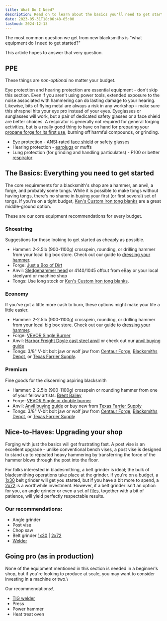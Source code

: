 ```yaml
---
title: What Do I Need?
description: Read on to learn about the basics you'll need to get started on your blacksmithing journey.
date: 2023-05-31T18:06:48-05:00
lastmod: 2024-12-13
---
```

The most common question we get from new blacksmiths is "what equipment do I need to get started?"

This article hopes to answer that very question.

## PPE

These things are *non-optional* no matter your budget.

Eye protection and hearing protection are essential equipment - don't skip this section. Even if you aren't using power tools, extended exposure to the noise associated with hammering can do lasting damage to your hearing. Likewise, bits of flying metal are always a risk in any workshop - make sure this shrapnel hits your eye pro instead of your eyes. Eyeglasses or sunglasses will work, but a pair of dedicated safety glasses or a face shield are better choices. A respirator is generally not required for general forging activities, but is a really good thing to have on hand for [preparing your propane forge for its first use][how to line your forge], burning off harmful compounds, or grinding.

* Eye protection - ANSI-rated [face shield][] or safety glasses
* Hearing protection - [earplugs][] or muffs
* Lung protection (for grinding and handling particulates) - P100 or better [respirator][]

## The Basics: Everything you need to get started

The core requirements for a blacksmith's shop are a hammer, an anvil, a forge, and probably some tongs. While it is possible to make tongs without having tongs, there's no shame in buying your first (or first several) set of tongs. If you're on a tight budget, [Ken's Custom Iron tong blanks][] are a great middle-ground option.

These are our core equipment recommendations for every budget.

### Shoestring

Suggestions for those looking to get started as cheaply as possible.

* Hammer: 2-2.5lb (900-1100g) crosspein, rounding, or drilling hammer from your local big box store. Check out our guide to [dressing your hammer][].
* Forge: [Just a Box of Dirt][jabod]
* Anvil: [Sledgehammer head][sledgehammer anvil] or 4140/1045 offcut from eBay or your local steelyard or machine shop
* Tongs: Use long stock or [Ken's Custom Iron tong blanks][].

### Economy

If you've got a little more cash to burn, these options might make your life a little easier.

* Hammer: 2-2.5lb (900-1100g) crosspein, rounding, or drilling hammer from your local big box store. Check out our guide to [dressing your hammer][].
* Forge: [VEVOR Single Burner][VEVOR Forge]
* Anvil: [Harbor Freight Doyle cast steel anvil][] or check out our [anvil buying guide][]
* Tongs: 3/8" V-bit bolt jaw or wolf jaw from [Centaur Forge][], [Blacksmiths Depot][], or [Texas Farrier Supply][].

### Premium

Fine goods for the discerning aspiring blacksmith

* Hammer: 2-2.5lb (900-1100g) crosspein or rounding hammer from one of your fellow artists: [Brent Bailey][]
* Forge: [VEVOR Single or double burner][VEVOR Forge]
* Anvil: [Anvil buying guide][] or buy new from [Texas Farrier Supply][]
* Tongs: 3/8" V-bit bolt jaw or wolf jaw from [Centaur Forge][], [Blacksmiths Depot][], or [Texas Farrier Supply][]

## Nice-to-Haves: Upgrading your shop
Forging with just the basics will get frustrating fast. A post vise is an excellent upgrade - unlike conventional bench vises, a post vise is designed to stand up to repeated heavy hammering by transferring the force of the hammer blows through the post into the floor.

For folks interested in bladesmithing, a belt grinder is ideal; the bulk of bladesmithing operations take place at the grinder. If you're on a budget, a [1x30][] belt grinder will get you started, but if you have a bit more to spend, a [2x72][] is a worthwhile investment. However, if a belt grinder isn't an option for you, an angle grinder or even a set of [files][Pferd files], together with a bit of patience, will yield perfectly respectable results.

### Our recommendations:

* Angle grinder
* Post vise
* Chop saw
* Belt grinder [1x30][] | [2x72][]
* [Welder][]

## Going pro (as in production)
None of the equipment mentioned in this section is needed in a beginner's shop, but if you're looking to produce at scale, you may want to consider investing in a machine or two.\

Our recommendations:\
* [TIG welder][]
* Press
* Power hammer
* Heat treat oven

[jabod]: /pages/equipment/jabod
[Harbor Freight Doyle cast steel anvil]: https://www.harborfreight.com/65-lb-cast-steel-anvil-58924.html
[Ken's Custom Iron tong blanks]: https://kensironstore.com/collections/quick-tongs
[VEVOR Forge]: https://www.amazon.com/VEVOR-Forge-Large-Capacity-Farrier/dp/B0BN9Q8ZY3
[Chile forge]: https://chileforge.com/
[sledgehammer anvil]: /pages/equipment/sledgehammer_anvil
[dressing your hammer]: /pages/equipment/hammer_dressing
[Centaur Forge]: https://www.centaurforge.com
[Blacksmiths Depot]: https://www.blacksmithsdepot.com
[Texas Farrier Supply]: https://www.texasfarriersupply.com
[Anvil buying guide]: /pages/equipment/anvil_buying_guide
[how to line your forge]: /pages/equipment/forge_lining
[earplugs]: https://www.amazon.com/Eargasm-Musicians-Motorcycles-Sensitivity-Conditions/dp/B019M576XW
[respirator]: https://www.amazon.com/3M-Facepiece-Respirator-6291-Particulate/dp/B000FTEDMM
[face shield]: https://www.grainger.com/product/HONEYWELL-UVEX-Ratchet-Face-Shield-Assembly-4RB55
[Brent Bailey]: https://www.brentbaileyforge.com/shop
[Welder]: https://www.harborfreight.com/easy-flux-125-amp-welder-57861.html
[TIG welder]: https://ahpwelds.com/
[1x30]: https://www.harborfreight.com/1-in-x-30-in-belt-sander-61728.html
[2x72]: https://reederproducts.com/
[Pferd files]: https://us.pferd.com/en/products/files
